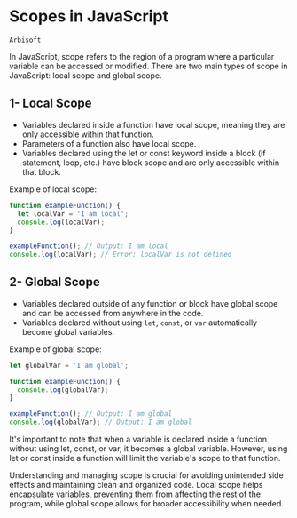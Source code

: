 # Scopes in JavaScript
`Arbisoft`

In JavaScript, scope refers to the region of a program where a particular variable can be accessed or modified. There are two main types of scope in JavaScript: local scope and global scope.

## 1- Local Scope

- Variables declared inside a function have local scope, meaning they are only accessible within that function.
- Parameters of a function also have local scope.
- Variables declared using the let or const keyword inside a block (if statement, loop, etc.) have block scope and are only accessible within that block.

Example of local scope:

```javascript
function exampleFunction() {
  let localVar = 'I am local';
  console.log(localVar);
}

exampleFunction(); // Output: I am local
console.log(localVar); // Error: localVar is not defined
```

## 2- Global Scope

- Variables declared outside of any function or block have global scope and can be accessed from anywhere in the code.
- Variables declared without using `let`, `const`, or `var` automatically become global variables.

Example of global scope:

```javascript
let globalVar = 'I am global';

function exampleFunction() {
  console.log(globalVar);
}

exampleFunction(); // Output: I am global
console.log(globalVar); // Output: I am global
```

It's important to note that when a variable is declared inside a function without using let, const, or var, it becomes a global variable. However, using let or const inside a function will limit the variable's scope to that function.

Understanding and managing scope is crucial for avoiding unintended side effects and maintaining clean and organized code. Local scope helps encapsulate variables, preventing them from affecting the rest of the program, while global scope allows for broader accessibility when needed.
